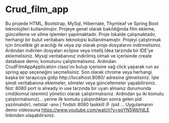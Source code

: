 # Crud_film_app
Bu projede HTML, Bootstrap, MySql, Hibernate, Thymleaf ve Spring Boot teknolojileri kullanılmıştır. Projeye genel olarak bakıldığında film ekleme, güncelleme ve silme işlemleri yapılmaktadır.
Proje lokalde çalışmaktadır, herhangi bir bulut veritabanı teknolojisi kullanılmamıştır.
Projeyi çalıştırmak için öncelikle git aracılığı ile veya zip olarak proje dosyalarını indirmelisiniz.
Ardından indirilen dosyaları eclipse veya intellij Idea tarzında bir IDE'ye eklemelisiniz.
Mysql veritabanınız indirilmiş olmalı ve içerisinde create database demo; komutunu çalıştırmalısınız.
Ardından CrudFilmAppApplication class'ını bulup içerisine sağ click yaparak run as spring app seçeneğini seçmelisiniz.
Son olarak chrome veya herhangi başka bir tarayıcıya gidip http://localhost:8080/ adresine gitmelisiniz.
İşte şimdi veritabanına eklemeler, silmeler veya güncellemeler yapabilirsiniz.
Not: 8080 port is already in use tarzında bir uyarı almanız durumunda cmd(komut istemini) yönetici olarak çalıştırmalısınız.
Ardından şu iki komutu çalıştırmalısınız(... yerine ilk komutu çalıştırdıktan sonra gelen pid yazılmalıdır).
netstat -ano | findstr 8080
taskkill /F /pid ...
Uygulamanın demo videosuna https://www.youtube.com/watch?v=sgYN5WbYdLE linkinden ulaşabilirsiniz.
